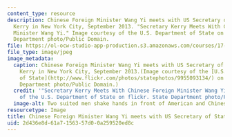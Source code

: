 ```yaml
---
content_type: resource
description: Chinese Foreign Minister Wang Yi meets with US Secretary of State John
  Kerry in New York City, September 2013. "Secretary Kerry Meets With Chinese Foreign
  Minister Wang Yi." Image courtesy of the U.S. Department of State on flickr. State
  Department photo/Public Domain.
file: https://ol-ocw-studio-app-production.s3.amazonaws.com/courses/17-408-chinese-foreign-policy-fall-2013/2d436e8d61a7156357d00a259520ed8c_17-408f13.jpg
file_type: image/jpeg
image_metadata:
  caption: Chinese Foreign Minister Wang Yi meets with US Secretary of State John
    Kerry in New York City, September 2013.(Image courtesy of the [U.S. Department
    of State](http://www.flickr.com/photos/statephotos/9955093134/) on flickr. State
    Department photo/Public Domain.)
  credit: '"Secretary Kerry Meets With Chinese Foreign Minister Wang Yi." Image courtesy
    of the U.S. Department of State on flickr. State Department photo/Public Domain.'
  image-alt: Two suited men shake hands in front of American and Chinese flags.
resourcetype: Image
title: Chinese Foreign Minister Wang Yi meets with US Secretary of State John Kerry
uid: 2d436e8d-61a7-1563-57d0-0a259520ed8c
---
```

